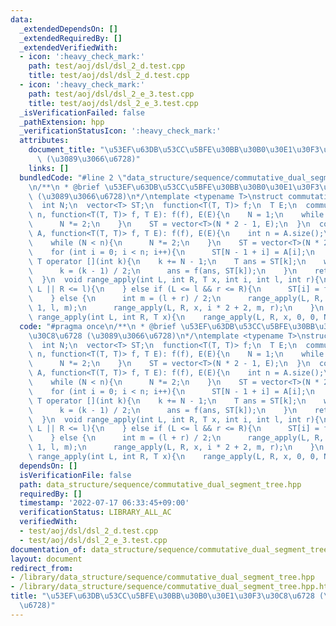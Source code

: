 ```yaml
---
data:
  _extendedDependsOn: []
  _extendedRequiredBy: []
  _extendedVerifiedWith:
  - icon: ':heavy_check_mark:'
    path: test/aoj/dsl/dsl_2_d.test.cpp
    title: test/aoj/dsl/dsl_2_d.test.cpp
  - icon: ':heavy_check_mark:'
    path: test/aoj/dsl/dsl_2_e_3.test.cpp
    title: test/aoj/dsl/dsl_2_e_3.test.cpp
  _isVerificationFailed: false
  _pathExtension: hpp
  _verificationStatusIcon: ':heavy_check_mark:'
  attributes:
    document_title: "\u53EF\u63DB\u53CC\u5BFE\u30BB\u30B0\u30E1\u30F3\u30C8\u6728\
      \ (\u3089\u3066\u6728)"
    links: []
  bundledCode: "#line 2 \"data_structure/sequence/commutative_dual_segment_tree.hpp\"\
    \n/**\n * @brief \u53EF\u63DB\u53CC\u5BFE\u30BB\u30B0\u30E1\u30F3\u30C8\u6728\
    \ (\u3089\u3066\u6728)\n*/\ntemplate <typename T>\nstruct commutative_dual_segment_tree{\n\
    \  int N;\n  vector<T> ST;\n  function<T(T, T)> f;\n  T E;\n  commutative_dual_segment_tree(int\
    \ n, function<T(T, T)> f, T E): f(f), E(E){\n    N = 1;\n    while (N < n){\n\
    \      N *= 2;\n    }\n    ST = vector<T>(N * 2 - 1, E);\n  }\n  commutative_dual_segment_tree(vector<T>\
    \ A, function<T(T, T)> f, T E): f(f), E(E){\n    int n = A.size();\n    N = 1;\n\
    \    while (N < n){\n      N *= 2;\n    }\n    ST = vector<T>(N * 2 - 1, E);\n\
    \    for (int i = 0; i < n; i++){\n      ST[N - 1 + i] = A[i];\n    }\n  }\n \
    \ T operator [](int k){\n    k += N - 1;\n    T ans = ST[k];\n    while (k > 0){\n\
    \      k = (k - 1) / 2;\n      ans = f(ans, ST[k]);\n    }\n    return ans;\n\
    \  }\n  void range_apply(int L, int R, T x, int i, int l, int r){\n    if (r <=\
    \ L || R <= l){\n    } else if (L <= l && r <= R){\n      ST[i] = f(ST[i], x);\n\
    \    } else {\n      int m = (l + r) / 2;\n      range_apply(L, R, x, i * 2 +\
    \ 1, l, m);\n      range_apply(L, R, x, i * 2 + 2, m, r);\n    }\n  }\n  void\
    \ range_apply(int L, int R, T x){\n    range_apply(L, R, x, 0, 0, N);\n  }\n};\n"
  code: "#pragma once\n/**\n * @brief \u53EF\u63DB\u53CC\u5BFE\u30BB\u30B0\u30E1\u30F3\
    \u30C8\u6728 (\u3089\u3066\u6728)\n*/\ntemplate <typename T>\nstruct commutative_dual_segment_tree{\n\
    \  int N;\n  vector<T> ST;\n  function<T(T, T)> f;\n  T E;\n  commutative_dual_segment_tree(int\
    \ n, function<T(T, T)> f, T E): f(f), E(E){\n    N = 1;\n    while (N < n){\n\
    \      N *= 2;\n    }\n    ST = vector<T>(N * 2 - 1, E);\n  }\n  commutative_dual_segment_tree(vector<T>\
    \ A, function<T(T, T)> f, T E): f(f), E(E){\n    int n = A.size();\n    N = 1;\n\
    \    while (N < n){\n      N *= 2;\n    }\n    ST = vector<T>(N * 2 - 1, E);\n\
    \    for (int i = 0; i < n; i++){\n      ST[N - 1 + i] = A[i];\n    }\n  }\n \
    \ T operator [](int k){\n    k += N - 1;\n    T ans = ST[k];\n    while (k > 0){\n\
    \      k = (k - 1) / 2;\n      ans = f(ans, ST[k]);\n    }\n    return ans;\n\
    \  }\n  void range_apply(int L, int R, T x, int i, int l, int r){\n    if (r <=\
    \ L || R <= l){\n    } else if (L <= l && r <= R){\n      ST[i] = f(ST[i], x);\n\
    \    } else {\n      int m = (l + r) / 2;\n      range_apply(L, R, x, i * 2 +\
    \ 1, l, m);\n      range_apply(L, R, x, i * 2 + 2, m, r);\n    }\n  }\n  void\
    \ range_apply(int L, int R, T x){\n    range_apply(L, R, x, 0, 0, N);\n  }\n};"
  dependsOn: []
  isVerificationFile: false
  path: data_structure/sequence/commutative_dual_segment_tree.hpp
  requiredBy: []
  timestamp: '2022-07-17 06:33:45+09:00'
  verificationStatus: LIBRARY_ALL_AC
  verifiedWith:
  - test/aoj/dsl/dsl_2_d.test.cpp
  - test/aoj/dsl/dsl_2_e_3.test.cpp
documentation_of: data_structure/sequence/commutative_dual_segment_tree.hpp
layout: document
redirect_from:
- /library/data_structure/sequence/commutative_dual_segment_tree.hpp
- /library/data_structure/sequence/commutative_dual_segment_tree.hpp.html
title: "\u53EF\u63DB\u53CC\u5BFE\u30BB\u30B0\u30E1\u30F3\u30C8\u6728 (\u3089\u3066\
  \u6728)"
---
```

